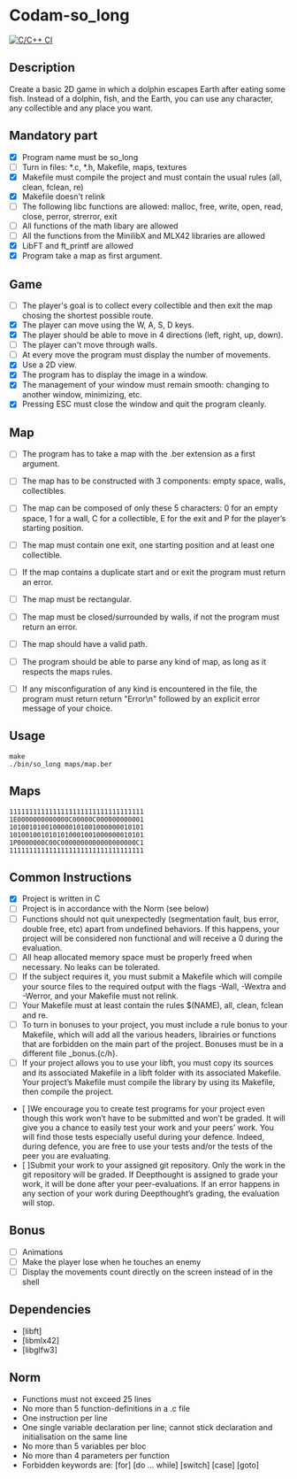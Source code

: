 # Codam-so_long

[![C/C++ CI](https://github.com/jensbouma/Codam-so_long/actions/workflows/c-cpp.yml/badge.svg)](https://github.com/jensbouma/Codam-so_long/actions/workflows/c-cpp.yml)

## Description
Create a basic 2D game in which a dolphin
escapes Earth after eating some fish. Instead of
a dolphin, fish, and the Earth, you can use any
character, any collectible and any place you want.

## Mandatory part
- [x] Program name must be so_long
- [ ] Turn in files: *.c, *.h, Makefile, maps, textures
- [x] Makefile must compile the project and must contain the usual rules (all, clean, fclean, re)
- [x] Makefile doesn't relink
- [ ] The following libc functions are allowed: malloc, free, write, open, read, close, perror, strerror, exit
- [ ] All functions of the math libary are allowed
- [ ] All the functions from the MinilibX and MLX42 libraries are allowed
- [x] LibFT and ft_printf are allowed
- [x] Program take a map as first argument.

## Game
- [ ] The player's goal is to collect every collectible and then exit the map chosing the shortest possible route.
- [x] The player can move using the W, A, S, D keys.
- [x] The player should be able to move in 4 directions (left, right, up, down).
- [ ] The player can't move through walls.
- [ ] At every move the program must display the number of movements.
- [x] Use a 2D view.
- [x] The program has to display the image in a window.
- [x] The management of your window must remain smooth: changing to another window, minimizing, etc.
- [x] Pressing ESC must close the window and quit the program cleanly.

## Map
- [ ] The program has to take a map with the .ber extension as a first argument.
- [ ] The map has to be constructed with 3 components: empty space, walls, collectibles.
- [ ] The map can be composed of only these 5 characters: 0 for an empty space, 1 for a wall, C for a collectible, E for the exit and P for the player’s starting position.
- [ ] The map must contain one exit, one starting position and at least one collectible.
- [ ] If the map contains a duplicate start and or exit the program must return an error.
- [ ] The map must be rectangular.
- [ ] The map must be closed/surrounded by walls, if not the program must return an error.
- [ ] The map should have a valid path.
- [ ] The program should be able to parse any kind of map, as long as it respects the maps rules.
- [ ] If any misconfiguration of any kind is encountered in the file, the program must return return "Error\n" followed by an explicit error message of your choice.


## Usage
```
make
./bin/so_long maps/map.ber
```

## Maps
```
1111111111111111111111111111111111
1E0000000000000C00000C000000000001
1010010100100000101001000000010101
1010010010101010001001000000010101
1P0000000C00C0000000000000000000C1
1111111111111111111111111111111111
```

## Common Instructions
- [x] Project is written in C
- [ ] Project is in accordance with the Norm (see below)
- [ ] Functions should not quit unexpectedly (segmentation fault, bus error, double free, etc) apart from undefined behaviors. If this happens, your project will be considered non functional and will receive a 0 during the evaluation.
- [ ] All heap allocated memory space must be properly freed when necessary. No leaks can be tolerated.
- [ ] If the subject requires it, you must submit a Makefile which will compile your source files to the required output with the flags -Wall, -Wextra and -Werror, and your Makefile must not relink.
- [ ] Your Makefile must at least contain the rules $(NAME), all, clean, fclean and re.
- [ ] To turn in bonuses to your project, you must include a rule bonus to your Makefile, which will add all the various headers, librairies or functions that are forbidden on the main part of the project. Bonuses must be in a different file _bonus.{c/h}.
- [ ] If your project allows you to use your libft, you must copy its sources and its associated Makefile in a libft folder with its associated Makefile. Your project’s Makefile must compile the library by using its Makefile, then compile the project.
- [ ]We encourage you to create test programs for your project even though this work won’t have to be submitted and won’t be graded. It will give you a chance to easily test your work and your peers’ work. You will find those tests especially useful during your defence. Indeed, during defence, you are free to use your tests and/or the tests of the peer you are evaluating.
- [ ]Submit your work to your assigned git repository. Only the work in the git repository will be graded. If Deepthought is assigned to grade your work, it will be done after your peer-evaluations. If an error happens in any section of your work during Deepthought’s grading, the evaluation will stop.

## Bonus
- [ ] Animations
- [ ] Make the player lose when he touches an enemy
- [ ] Display the movements count directly on the screen instead of in the shell

## Dependencies
- [libft]
- [libmlx42]
- [libglfw3]

## Norm
- Functions must not exceed 25 lines
- No more than 5 function-definitions in a .c file
- One instruction per line
- One single variable declaration per line; cannot stick declaration and initialisation on the same line
- No more than 5 variables per bloc
- No more than 4 parameters per function
- Forbidden keywords are: [for] [do ... while] [switch] [case] [goto]
